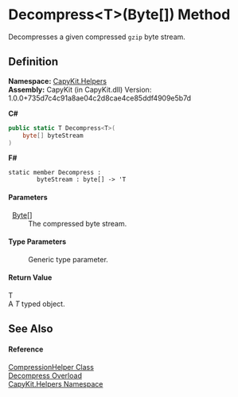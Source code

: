 # Decompress&lt;T&gt;(Byte[]) Method


Decompresses a given compressed `gzip` byte stream.



## Definition
**Namespace:** <a href="N_CapyKit_Helpers">CapyKit.Helpers</a>  
**Assembly:** CapyKit (in CapyKit.dll) Version: 1.0.0+735d7c4c91a8ae04c2d8cae4ce85ddf4909e5b7d

**C#**
``` C#
public static T Decompress<T>(
	byte[] byteStream
)

```
**F#**
``` F#
static member Decompress : 
        byteStream : byte[] -> 'T 
```



#### Parameters
<dl><dt>  <a href="https://learn.microsoft.com/dotnet/api/system.byte" target="_blank" rel="noopener noreferrer">Byte</a>[]</dt><dd>The compressed byte stream.</dd></dl>

#### Type Parameters
<dl><dt /><dd>Generic type parameter.</dd></dl>

#### Return Value
T  
A *T* typed object.

## See Also


#### Reference
<a href="T_CapyKit_Helpers_CompressionHelper">CompressionHelper Class</a>  
<a href="Overload_CapyKit_Helpers_CompressionHelper_Decompress">Decompress Overload</a>  
<a href="N_CapyKit_Helpers">CapyKit.Helpers Namespace</a>  
